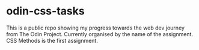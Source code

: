 # odin-css-tasks
This is a public repo showing my progress towards the web dev journey from The Odin Project.
Currently organised by the name of the assignment.
CSS Methods is the first assignment.
